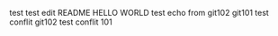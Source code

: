 test test
edit README
HELLO WORLD
test echo from 
git102
git101 test conflit
git102 test conflit
101
